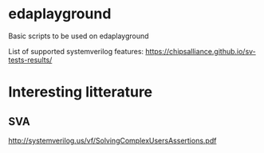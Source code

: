 # edaplayground
Basic scripts to be used on edaplayground

List of supported systemverilog features:
https://chipsalliance.github.io/sv-tests-results/

# Interesting litterature

## SVA

http://systemverilog.us/vf/SolvingComplexUsersAssertions.pdf
